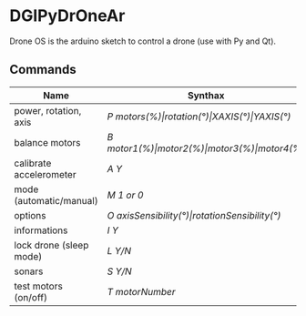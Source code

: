 # DGIPyDrOneAr
Drone OS is the arduino sketch to control a drone (use with Py and Qt).

## Commands

| Name | Synthax |
| ------------- | ----------- |
| power, rotation, axis | _P motors(%)\|rotation(°)\|XAXIS(°)\|YAXIS(°)_ |
| balance motors | _B motor1(%)\|motor2(%)\|motor3(%)\|motor4(%)_ |
| calibrate accelerometer | _A Y_ |
| mode (automatic/manual) | _M 1 or 0_ |
| options | _O axisSensibility(°)\|rotationSensibility(°)_ |
| informations | _I Y_ |
| lock drone (sleep mode) | _L Y/N_ |
| sonars | _S Y/N_ |
| test motors (on/off) | _T motorNumber_ |
